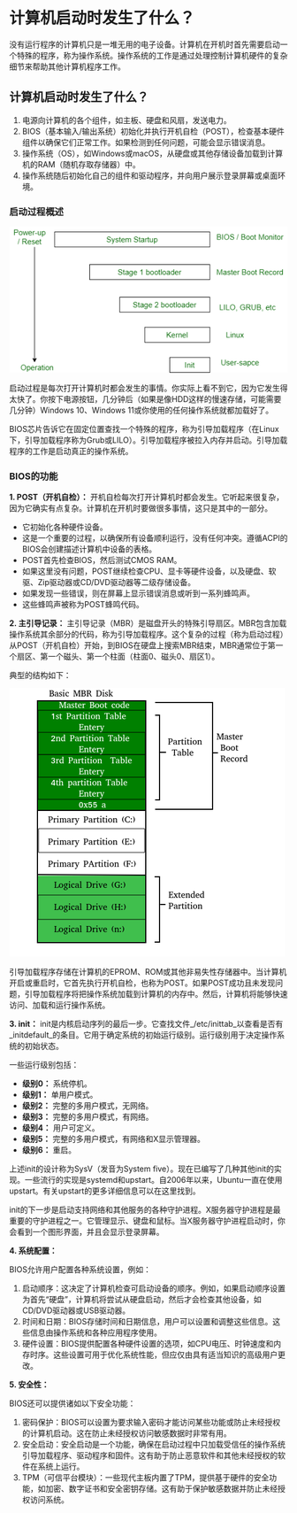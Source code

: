 # 计算机启动时发生了什么？

没有运行程序的计算机只是一堆无用的电子设备。计算机在开机时首先需要启动一个特殊的程序，称为操作系统。操作系统的工作是通过处理控制计算机硬件的复杂细节来帮助其他计算机程序工作。

## 计算机启动时发生了什么？

1. 电源向计算机的各个组件，如主板、硬盘和风扇，发送电力。
2. BIOS（基本输入/输出系统）初始化并执行开机自检（POST），检查基本硬件组件以确保它们正常工作。如果检测到任何问题，可能会显示错误消息。
3. 操作系统（OS），如Windows或macOS，从硬盘或其他存储设备加载到计算机的RAM（随机存取存储器）中。
4. 操作系统随后初始化自己的组件和驱动程序，并向用户展示登录屏幕或桌面环境。

### 启动过程概述

![img](./image/12331.png)

启动过程是每次打开计算机时都会发生的事情。你实际上看不到它，因为它发生得太快了。你按下电源按钮，几分钟后（如果是像HDD这样的慢速存储，可能需要几分钟）Windows 10、Windows 11或你使用的任何操作系统就都加载好了。

BIOS芯片告诉它在固定位置查找一个特殊的程序，称为引导加载程序（在Linux下，引导加载程序称为Grub或LILO）。引导加载程序被拉入内存并启动。引导加载程序的工作是启动真正的操作系统。

### BIOS的功能

**1. POST（开机自检）：** 开机自检每次打开计算机时都会发生。它听起来很复杂，因为它确实有点复杂。计算机在开机时要做很多事情，这只是其中的一部分。

- 它初始化各种硬件设备。
- 这是一个重要的过程，以确保所有设备顺利运行，没有任何冲突。遵循ACPI的BIOS会创建描述计算机中设备的表格。
- POST首先检查BIOS，然后测试CMOS RAM。
- 如果这里没有问题，POST继续检查CPU、显卡等硬件设备，以及硬盘、软驱、Zip驱动器或CD/DVD驱动器等二级存储设备。
- 如果发现一些错误，则在屏幕上显示错误消息或听到一系列蜂鸣声。
- 这些蜂鸣声被称为POST蜂鸣代码。

**2. 主引导记录：** 主引导记录（MBR）是磁盘开头的特殊引导扇区。MBR包含加载操作系统其余部分的代码，称为引导加载程序。这个复杂的过程（称为启动过程）从POST（开机自检）开始，到BIOS在硬盘上搜索MBR结束，MBR通常位于第一个扇区、第一个磁头、第一个柱面（柱面0、磁头0、扇区1）。

典型的结构如下：

![img](./image/mbr-2.png)

引导加载程序存储在计算机的EPROM、ROM或其他非易失性存储器中。当计算机开启或重启时，它首先执行开机自检，也称为POST。如果POST成功且未发现问题，引导加载程序将把操作系统加载到计算机的内存中。然后，计算机将能够快速访问、加载和运行操作系统。

**3. init：** init是内核启动序列的最后一步。它查找文件_/etc/inittab_以查看是否有_initdefault_的条目。它用于确定系统的初始运行级别。运行级别用于决定操作系统的初始状态。

一些运行级别包括：

- **级别0：** 系统停机。
- **级别1：** 单用户模式。
- **级别2：** 完整的多用户模式，无网络。
- **级别3：** 完整的多用户模式，有网络。
- **级别4：** 用户可定义。
- **级别5：** 完整的多用户模式，有网络和X显示管理器。
- **级别6：** 重启。

上述init的设计称为SysV（发音为System five）。现在已编写了几种其他init的实现。一些流行的实现是systemd和upstart。自2006年以来，Ubuntu一直在使用upstart。有关upstart的更多详细信息可以在这里找到。

init的下一步是启动支持网络和其他服务的各种守护进程。X服务器守护进程是最重要的守护进程之一。它管理显示、键盘和鼠标。当X服务器守护进程启动时，你会看到一个图形界面，并且会显示登录屏幕。

**4. 系统配置：**

BIOS允许用户配置各种系统设置，例如：

1. 启动顺序：这决定了计算机检查可启动设备的顺序。例如，如果启动顺序设置为首先“硬盘”，计算机将尝试从硬盘启动，然后才会检查其他设备，如CD/DVD驱动器或USB驱动器。
2. 时间和日期：BIOS存储时间和日期信息，用户可以设置和调整这些信息。这些信息由操作系统和各种应用程序使用。
3. 硬件设置：BIOS提供配置各种硬件设置的选项，如CPU电压、时钟速度和内存时序。这些设置可用于优化系统性能，但应仅由具有适当知识的高级用户更改。

**5. 安全性：**

BIOS还可以提供诸如以下安全功能：

1. 密码保护：BIOS可以设置为要求输入密码才能访问某些功能或防止未经授权的计算机启动。这在防止未经授权访问敏感数据时非常有用。
2. 安全启动：安全启动是一个功能，确保在启动过程中只加载受信任的操作系统引导加载程序、驱动程序和固件。这有助于防止恶意软件和其他未经授权的软件在系统上运行。
3. TPM（可信平台模块）：一些现代主板内置了TPM，提供基于硬件的安全功能，如加密、数字证书和安全密钥存储。这有助于保护敏感数据并防止未经授权访问系统。
